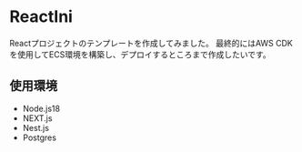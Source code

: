 # ReactIni
Reactプロジェクトのテンプレートを作成してみました。
最終的にはAWS CDKを使用してECS環境を構築し、デプロイするところまで作成したいです。

## 使用環境
- Node.js18
- NEXT.js
- Nest.js
- Postgres
